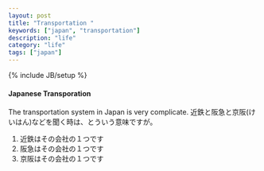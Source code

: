 ```yaml
---
layout: post
title: "Transportation "
keywords: ["japan", "transportation"]
description: "life"
category: "life"
tags: ["japan"]
---
```

{% include JB/setup %}

#### Japanese Transporation
The transportation system in Japan is very complicate.
近鉄と阪急と京阪(けいはん)などを聞く時は、とういう意味ですが。
1. 近鉄はその会社の１つです
2. 阪急はその会社の１つです
3. 京阪はその会社の１つです

